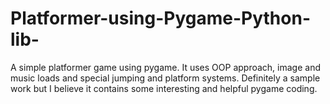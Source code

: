 # Platformer-using-Pygame-Python-lib-
A simple platformer game using pygame. It uses OOP approach, image and music loads and special jumping and platform systems.
Definitely a sample work but I believe it contains some interesting and helpful pygame coding.
